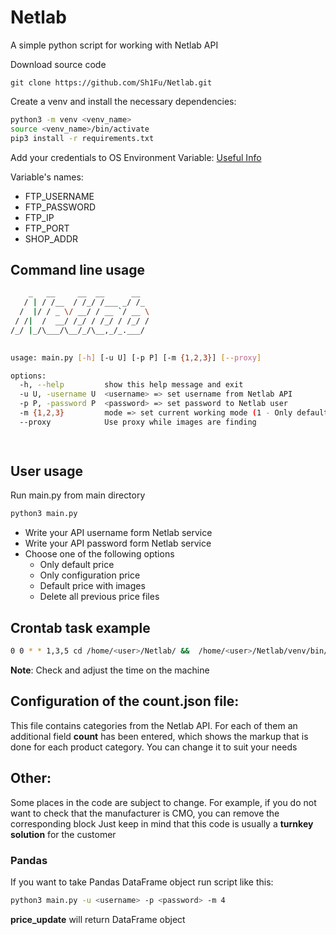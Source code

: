 # Netlab
A simple python script for working with Netlab API

Download source code

```
git clone https://github.com/Sh1Fu/Netlab.git
```

Create a venv and install the necessary dependencies:

```bash
python3 -m venv <venv_name>
source <venv_name>/bin/activate
pip3 install -r requirements.txt
```

Add your credentials to OS Environment Variable: [Useful Info](https://www.serverlab.ca/tutorials/linux/administration-linux/how-to-set-environment-variables-in-linux/)

Variable's names:

* FTP_USERNAME
* FTP_PASSWORD
* FTP_IP
* FTP_PORT
* SHOP_ADDR

## Command line usage

```bash
    _   __     __  __      __  
   / | / /__  / /_/ /___ _/ /_ 
  /  |/ / _ \/ __/ / __ `/ __ \
 / /|  /  __/ /_/ / /_/ / /_/ /
/_/ |_/\___/\__/_/\__,_/_.___/ 
                               

usage: main.py [-h] [-u U] [-p P] [-m {1,2,3}] [--proxy]

options:
  -h, --help         show this help message and exit
  -u U, -username U  <username> => set username from Netlab API
  -p P, -password P  <password> => set password to Netlab user
  -m {1,2,3}         mode => set current working mode (1 - Only default price, 2 - Only configuration price, 3 - Price with images)
  --proxy            Use proxy while images are finding

  
```

## User usage

Run main.py from main directory
```bash
python3 main.py
```

* Write your API username form Netlab service
* Write your API password form Netlab service
* Choose one of the following options
  * Only default price
  * Only configuration price
  * Default price with images
  * Delete all previous price files
  
## Crontab task example

```bash
0 0 * * 1,3,5 cd /home/<user>/Netlab/ &&  /home/<user>/Netlab/venv/bin/python3 main.py -u <API_NAME> -p <API_PASSWD> -m 1 --proxy
```

**Note**: Check and adjust the time on the machine

## Configuration of the count.json file:

This file contains categories from the Netlab API. For each of them an additional field **count** has been entered, which shows the markup that is done for each product category. You can change it to suit your needs


## Other:

Some places in the code are subject to change. For example, if you do not want to check that the manufacturer is CMO, you can remove the corresponding block 
Just keep in mind that this code is usually a **turnkey solution** for the customer

### Pandas

If you want to take Pandas DataFrame object run script like this:

```bash
python3 main.py -u <username> -p <password> -m 4
```

**price_update** will return DataFrame object
